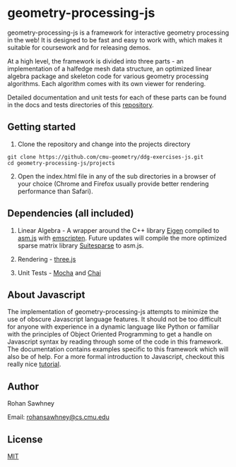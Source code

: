 # geometry-processing-js

geometry-processing-js is a framework for interactive geometry processing in the web!
It is designed to be fast and easy to work with, which makes it suitable for coursework
and for releasing demos.

At a high level, the framework is divided into three parts - an implementation of
a halfedge mesh data structure, an optimized linear algebra package and skeleton
code for various geometry processing algorithms. Each algorithm comes with its own
viewer for rendering.

Detailed documentation and unit tests for each of these parts can be found in the docs
and tests directories of this [repository](https://github.com/cmu-geometry/ddg-exercises-js).

## Getting started

1. Clone the repository and change into the projects directory
```
git clone https://github.com/cmu-geometry/ddg-exercises-js.git
cd geometry-processing-js/projects
```

2. Open the index.html file in any of the sub directories in a browser of your choice
(Chrome and Firefox usually provide better rendering performance than Safari).

## Dependencies (all included)

1. Linear Algebra - A wrapper around the C++ library [Eigen](https://eigen.tuxfamily.org) compiled
to [asm.js](http://asmjs.org) with [emscripten](http://emscripten.org). Future updates will compile
the more optimized sparse matrix library [Suitesparse](http://faculty.cse.tamu.edu/davis/suitesparse.html) to asm.js.

2. Rendering - [three.js](https://threejs.org)

3. Unit Tests - [Mocha](http://mochajs.org) and [Chai](http://chaijs.com)

## About Javascript

The implementation of geometry-processing-js attempts to minimize the use of obscure
Javascript language features. It should not be too difficult for anyone with experience
in a dynamic language like Python or familiar with the principles of Object Oriented Programming
to get a handle on Javascript syntax by reading through some of the code in this framework.
The documentation contains examples specific to this framework which will also be of help.
For a more formal introduction to Javascript, checkout this really nice [tutorial](https://javascript.info).

## Author

Rohan Sawhney

Email: rohansawhney@cs.cmu.edu

## License

[MIT](https://opensource.org/licenses/MIT)
